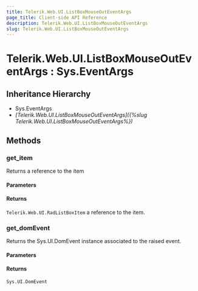 ```yaml
---
title: Telerik.Web.UI.ListBoxMouseOutEventArgs
page_title: Client-side API Reference
description: Telerik.Web.UI.ListBoxMouseOutEventArgs
slug: Telerik.Web.UI.ListBoxMouseOutEventArgs
---
```


# Telerik.Web.UI.ListBoxMouseOutEventArgs : Sys.EventArgs 

## Inheritance Hierarchy

* Sys.EventArgs
* *[Telerik.Web.UI.ListBoxMouseOutEventArgs]({%slug Telerik.Web.UI.ListBoxMouseOutEventArgs%})*


## Methods

###  get_item

Returns a reference to the item 

#### Parameters

#### Returns

`Telerik.Web.UI.RadListBoxItem` a reference to the item.


### get_domEvent

Returns the Sys.UI.DomEvent instance associated to the raised event.

#### Parameters

#### Returns

`Sys.UI.DomEvent` 


